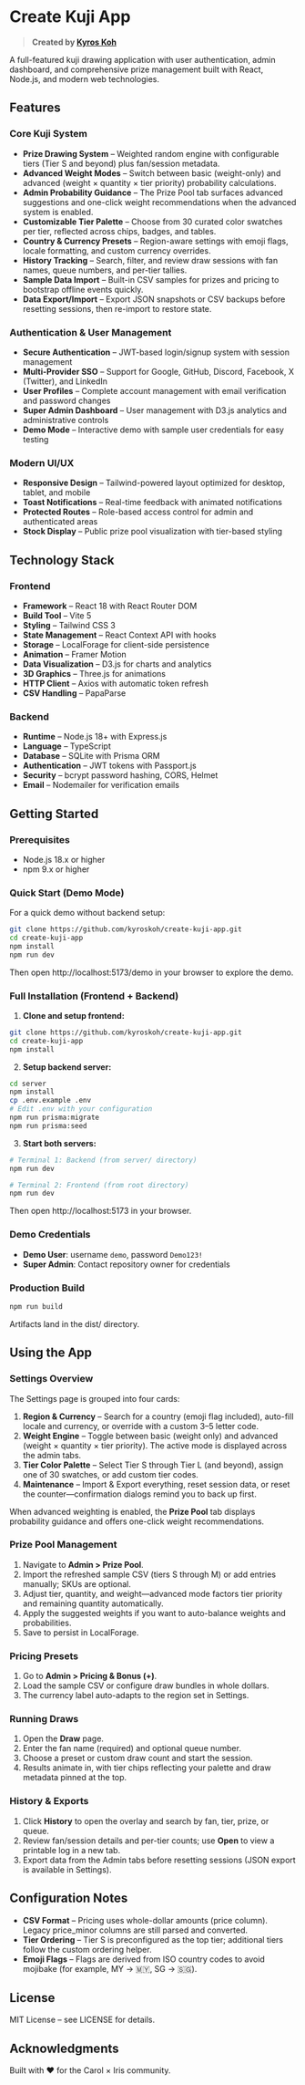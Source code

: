 # Create Kuji App

> **Created by [Kyros Koh](https://github.com/kyroskoh)**

A full-featured kuji drawing application with user authentication, admin dashboard, and comprehensive prize management built with React, Node.js, and modern web technologies.

## Features

### Core Kuji System
- **Prize Drawing System** – Weighted random engine with configurable tiers (Tier S and beyond) plus fan/session metadata.
- **Advanced Weight Modes** – Switch between basic (weight-only) and advanced (weight × quantity × tier priority) probability calculations.
- **Admin Probability Guidance** – The Prize Pool tab surfaces advanced suggestions and one-click weight recommendations when the advanced system is enabled.
- **Customizable Tier Palette** – Choose from 30 curated color swatches per tier, reflected across chips, badges, and tables.
- **Country & Currency Presets** – Region-aware settings with emoji flags, locale formatting, and custom currency overrides.
- **History Tracking** – Search, filter, and review draw sessions with fan names, queue numbers, and per-tier tallies.
- **Sample Data Import** – Built-in CSV samples for prizes and pricing to bootstrap offline events quickly.
- **Data Export/Import** – Export JSON snapshots or CSV backups before resetting sessions, then re-import to restore state.

### Authentication & User Management
- **Secure Authentication** – JWT-based login/signup system with session management
- **Multi-Provider SSO** – Support for Google, GitHub, Discord, Facebook, X (Twitter), and LinkedIn
- **User Profiles** – Complete account management with email verification and password changes
- **Super Admin Dashboard** – User management with D3.js analytics and administrative controls
- **Demo Mode** – Interactive demo with sample user credentials for easy testing

### Modern UI/UX
- **Responsive Design** – Tailwind-powered layout optimized for desktop, tablet, and mobile
- **Toast Notifications** – Real-time feedback with animated notifications
- **Protected Routes** – Role-based access control for admin and authenticated areas
- **Stock Display** – Public prize pool visualization with tier-based styling

## Technology Stack

### Frontend
- **Framework** – React 18 with React Router DOM
- **Build Tool** – Vite 5
- **Styling** – Tailwind CSS 3
- **State Management** – React Context API with hooks
- **Storage** – LocalForage for client-side persistence
- **Animation** – Framer Motion
- **Data Visualization** – D3.js for charts and analytics
- **3D Graphics** – Three.js for animations
- **HTTP Client** – Axios with automatic token refresh
- **CSV Handling** – PapaParse

### Backend
- **Runtime** – Node.js 18+ with Express.js
- **Language** – TypeScript
- **Database** – SQLite with Prisma ORM
- **Authentication** – JWT tokens with Passport.js
- **Security** – bcrypt password hashing, CORS, Helmet
- **Email** – Nodemailer for verification emails

## Getting Started

### Prerequisites

- Node.js 18.x or higher
- npm 9.x or higher

### Quick Start (Demo Mode)

For a quick demo without backend setup:

```bash
git clone https://github.com/kyroskoh/create-kuji-app.git
cd create-kuji-app
npm install
npm run dev
```

Then open http://localhost:5173/demo in your browser to explore the demo.

### Full Installation (Frontend + Backend)

1. **Clone and setup frontend:**
```bash
git clone https://github.com/kyroskoh/create-kuji-app.git
cd create-kuji-app
npm install
```

2. **Setup backend server:**
```bash
cd server
npm install
cp .env.example .env
# Edit .env with your configuration
npm run prisma:migrate
npm run prisma:seed
```

3. **Start both servers:**
```bash
# Terminal 1: Backend (from server/ directory)
npm run dev

# Terminal 2: Frontend (from root directory)
npm run dev
```

Then open http://localhost:5173 in your browser.

### Demo Credentials

- **Demo User**: username `demo`, password `Demo123!`
- **Super Admin**: Contact repository owner for credentials

### Production Build

```bash
npm run build
```

Artifacts land in the dist/ directory.

## Using the App

### Settings Overview

The Settings page is grouped into four cards:

1. **Region & Currency** – Search for a country (emoji flag included), auto-fill locale and currency, or override with a custom 3–5 letter code.
2. **Weight Engine** – Toggle between basic (weight only) and advanced (weight × quantity × tier priority). The active mode is displayed across the admin tabs.
3. **Tier Color Palette** – Select Tier S through Tier L (and beyond), assign one of 30 swatches, or add custom tier codes.
4. **Maintenance** – Import & Export everything, reset session data, or reset the counter—confirmation dialogs remind you to back up first.

When advanced weighting is enabled, the **Prize Pool** tab displays probability guidance and offers one-click weight recommendations.

### Prize Pool Management

1. Navigate to **Admin > Prize Pool**.
2. Import the refreshed sample CSV (tiers S through M) or add entries manually; SKUs are optional.
3. Adjust tier, quantity, and weight—advanced mode factors tier priority and remaining quantity automatically.
4. Apply the suggested weights if you want to auto-balance weights and probabilities.
5. Save to persist in LocalForage.

### Pricing Presets

1. Go to **Admin > Pricing & Bonus (+)**.
2. Load the sample CSV or configure draw bundles in whole dollars.
3. The currency label auto-adapts to the region set in Settings.

### Running Draws

1. Open the **Draw** page.
2. Enter the fan name (required) and optional queue number.
3. Choose a preset or custom draw count and start the session.
4. Results animate in, with tier chips reflecting your palette and draw metadata pinned at the top.

### History & Exports

1. Click **History** to open the overlay and search by fan, tier, prize, or queue.
2. Review fan/session details and per-tier counts; use **Open** to view a printable log in a new tab.
3. Export data from the Admin tabs before resetting sessions (JSON export is available in Settings).

## Configuration Notes

- **CSV Format** – Pricing uses whole-dollar amounts (price column). Legacy price_minor columns are still parsed and converted.
- **Tier Ordering** – Tier S is preconfigured as the top tier; additional tiers follow the custom ordering helper.
- **Emoji Flags** – Flags are derived from ISO country codes to avoid mojibake (for example, MY → 🇲🇾, SG → 🇸🇬).

## License

MIT License – see LICENSE for details.

## Acknowledgments

Built with ❤️ for the Carol × Iris community.
